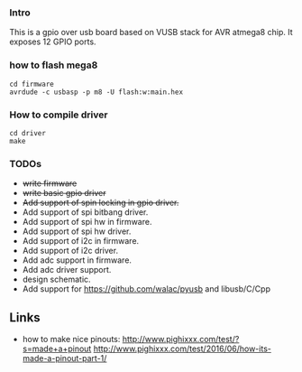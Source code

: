 ### Intro

This is a gpio over usb board based on VUSB stack for AVR atmega8 chip. It exposes 12 GPIO ports.

### how to flash mega8
`cd firmware`  
`avrdude -c usbasp -p m8 -U flash:w:main.hex`  

### How to compile driver
`cd driver`  
`make`  
### TODOs
 - ~~write firmware~~
 - ~~write basic gpio driver~~
 - ~~Add support of spin locking in gpio driver.~~
 - Add support of spi bitbang driver.
 - Add support of spi hw in firmware.
 - Add support of spi hw driver.
 - Add support of i2c in firmware.
 - Add support of i2c driver.
 - Add adc support in firmware.
 - Add adc driver support.
 - design schematic.
 - Add support for https://github.com/walac/pyusb and libusb/C/Cpp  

## Links
 - how to make nice pinouts: http://www.pighixxx.com/test/?s=made+a+pinout
 http://www.pighixxx.com/test/2016/06/how-its-made-a-pinout-part-1/

